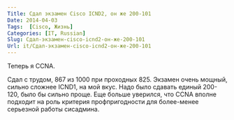 ```yaml
---
Title: Сдал экзамен Cisco ICND2, он же 200-101
Date: 2014-04-03
Tags:  [Cisco, Жизнь]
Categories: [IT, Russian]
Slug: Сдал-экзамен-cisco-icnd2-он-же-200-101
Url: it/Сдал-экзамен-cisco-icnd2-он-же-200-101
---
```


Теперь я CCNA.

Сдал с трудом, 867 из 1000 при проходных 825.
Экзамен очень мощный, сильно сложнее ICND1, на мой вкус.
Надо было сдавать единый 200-120, было бы сильно проще.
Еще больше уверился, что CCNA вполне подходит на роль
критерия профпригодности для более-менее серьезной
работы сисадмина.


